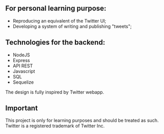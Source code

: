## For personal learning purpose:

- Reproducing an equivalent of the Twitter UI;
- Developing a system of writing and publishing "tweets";


## Technologies for the backend:

- NodeJS
- Express
- API REST
- Javascript
- SQL
- Sequelize

The design is fully inspired by Twitter webapp. 

## Important

 This project is only for learning purposes and should be treated as such. Twitter is a registered trademark of Twitter Inc.